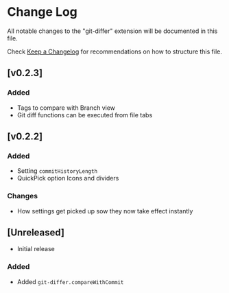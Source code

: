 # Change Log

All notable changes to the "git-differ" extension will be documented in this file.

Check [Keep a Changelog](http://keepachangelog.com/) for recommendations on how to structure this file.

## [v0.2.3]

### Added

- Tags to compare with Branch view
- Git diff functions can be executed from file tabs

## [v0.2.2]

### Added

- Setting `commitHistoryLength`
- QuickPick option Icons and dividers

### Changes

- How settings get picked up sow they now take effect instantly

## [Unreleased]

- Initial release

### Added

- Added `git-differ.compareWithCommit`
